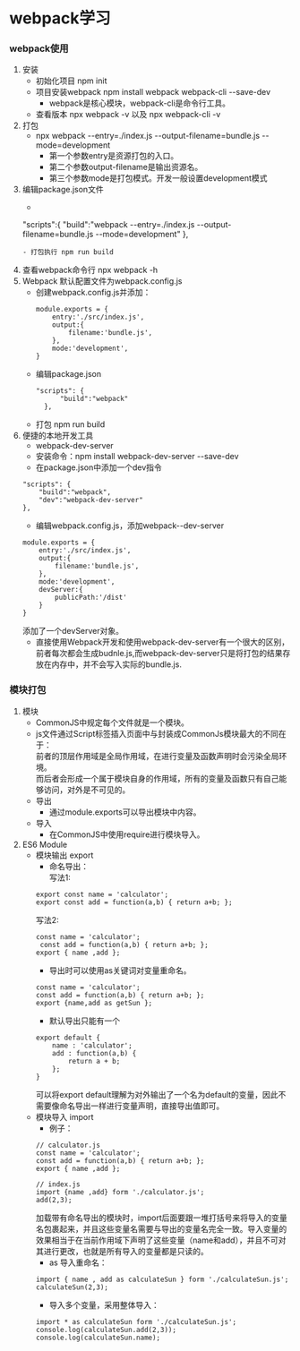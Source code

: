 # webpack学习
### webpack使用
1. 安装
    - 初始化项目 npm init
    - 项目安装webpack  npm install webpack webpack-cli --save-dev
        - webpack是核心模块，webpack-cli是命令行工具。
    - 查看版本 npx webpack -v 以及 npx webpack-cli -v
2. 打包 
    - npx webpack --entry=./index.js --output-filename=bundle.js --mode=development
        - 第一个参数entry是资源打包的入口。
        - 第二个参数output-filename是输出资源名。
        - 第三个参数mode是打包模式。开发一般设置development模式
3. 编辑package.json文件
    - ```
    "scripts":{
        "build":"webpack --entry=./index.js --output-filename=bundle.js --mode=development"
    },
    ```
    - 打包执行 npm run build
4. 查看webpack命令行 npx webpack -h
5. Webpack 默认配置文件为webpack.config.js
    - 创建webpack.config.js并添加：  
        ```
        module.exports = {
            entry:'./src/index.js',
            output:{
                filename:'bundle.js',
            },
            mode:'development',
        }
        ```
    - 编辑package.json
      ```
      "scripts": {
            "build":"webpack"
        },
      ```
    - 打包 npm run build
6. 便捷的本地开发工具
    - webpack-dev-server
    - 安装命令：npm install webpack-dev-server --save-dev
    - 在package.json中添加一个dev指令  
    ```
    "scripts": {
        "build":"webpack",
        "dev":"webpack-dev-server"
    },
    ```
    - 编辑webpack.config.js，添加webpack--dev-server
    ```
    module.exports = {
        entry:'./src/index.js',
        output:{
            filename:'bundle.js',
        },
        mode:'development',
        devServer:{
            publicPath:'/dist'
        }
    }
    ```  
    添加了一个devServer对象。
    - 直接使用Webpack开发和使用webpack-dev-server有一个很大的区别，前者每次都会生成budnle.js,而webpack-dev-server只是将打包的结果存放在内存中，并不会写入实际的bundle.js.  
      
### 模块打包
1. 模块
    - CommonJS中规定每个文件就是一个模块。
    - js文件通过Script标签插入页面中与封装成CommonJs模块最大的不同在于：  
    前者的顶层作用域是全局作用域，在进行变量及函数声明时会污染全局环境。  
    而后者会形成一个属于模块自身的作用域，所有的变量及函数只有自己能够访问，对外是不可见的。
    - 导出 
        - 通过module.exports可以导出模块中内容。
    - 导入
        - 在CommonJS中使用require进行模块导入。
2. ES6 Module
    - 模块输出 export
        - 命名导出：  
        写法1:  
        ```
        export const name = 'calculator';
        export const add = function(a,b) { return a+b; };
        ```
        写法2:
        ```
        const name = 'calculator';
         const add = function(a,b) { return a+b; };
        export { name ,add };
        ```
        - 导出时可以使用as关键词对变量重命名。  
        ```
        const name = 'calculator';
        const add = function(a,b) { return a+b; };
        export {name,add as getSun };
        ```
        - 默认导出只能有一个
        ```
        export default {
            name : 'calculator';
            add : function(a,b) { 
                return a + b; 
            };
        }
        ```  
        可以将export default理解为对外输出了一个名为default的变量，因此不需要像命名导出一样进行变量声明，直接导出值即可。
    - 模块导入 import
        - 例子：  
        ```
        // calculator.js  
        const name = 'calculator';  
        const add = function(a,b) { return a+b; };  
        export { name ,add };

        // index.js
        import {name ,add} form './calculator.js';
        add(2,3);
         ```  
         加载带有命名导出的模块时，import后面要跟一堆打括号来将导入的变量名包裹起来，并且这些变量名需要与导出的变量名完全一致。导入变量的效果相当于在当前作用域下声明了这些变量（name和add），并且不可对其进行更改，也就是所有导入的变量都是只读的。 
        - as 导入重命名：  
        ```
        import { name , add as calculateSun } form './calculateSun.js';
        calculateSun(2,3);
        ```
        - 导入多个变量，采用整体导入：
        ```
        import * as calculateSun form './calculateSun.js';
        console.log(calculateSun.add(2,3));
        console.log(calculateSun.name);

        
         
        


